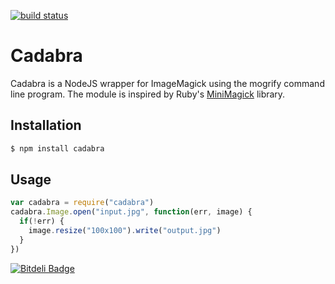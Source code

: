 [![build status](https://secure.travis-ci.org/fabricelejeune/cadabra.png)](http://travis-ci.org/fabricelejeune/cadabra)
# Cadabra

Cadabra is a NodeJS wrapper for ImageMagick using the mogrify command line program. The module is inspired by Ruby's [MiniMagick](https://github.com/probablycorey/mini_magick) library.

## Installation

```bash
$ npm install cadabra
```

## Usage

```javascript
var cadabra = require("cadabra")
cadabra.Image.open("input.jpg", function(err, image) {
  if(!err) {
    image.resize("100x100").write("output.jpg")
  }
})
```

[![Bitdeli Badge](https://d2weczhvl823v0.cloudfront.net/fabricelejeune/cadabra/trend.png)](https://bitdeli.com/free "Bitdeli Badge")

